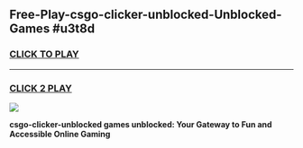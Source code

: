 
## Free-Play-csgo-clicker-unblocked-Unblocked-Games #u3t8d
<h3>
<a href="https://news.freeplayer.one?title=csgo-clicker-unblocked&ref=8M">CLICK TO PLAY</a></h3>
<hr>

<h3>
<a href="https://news.freeplayer.one?title=csgo-clicker-unblocked&ref=8M">CLICK 2 PLAY</a>
  
</h3>

<a href="https://news.freeplayer.one?title=csgo-clicker-unblocked&ref=8M"><img src="https://clearcache.store/games.png"></a>


**csgo-clicker-unblocked games unblocked: Your Gateway to Fun and Accessible Online Gaming**
